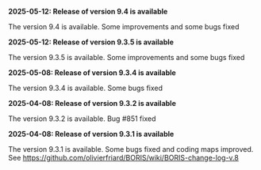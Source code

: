 **2025-05-12: Release of version 9.4 is available**

The version 9.4 is available. Some improvements and some bugs fixed

**2025-05-12: Release of version 9.3.5 is available**

The version 9.3.5 is available. Some improvements and some bugs fixed

**2025-05-08: Release of version 9.3.4 is available**

The version 9.3.4 is available. Some bugs fixed

**2025-04-08: Release of version 9.3.2 is available**

The version 9.3.2 is available. Bug #851 fixed

**2025-04-08: Release of version 9.3.1 is available**

The version 9.3.1 is available. Some bugs fixed and coding maps improved. See https://github.com/olivierfriard/BORIS/wiki/BORIS-change-log-v.8

